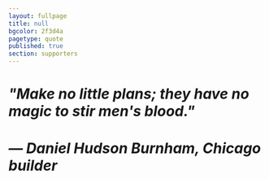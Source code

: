 ```yaml
---
layout: fullpage
title: null
bgcolor: 2f3d4a
pagetype: quote
published: true
section: supporters
---
```


# *"Make no little plans; they have no magic to stir men's blood."*


# *— Daniel Hudson Burnham, Chicago builder*